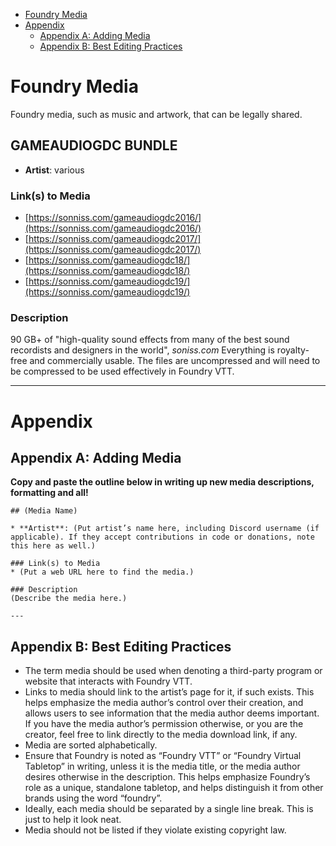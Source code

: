 <!--tl=2-->
<!--ts-->
   * [Foundry Media](#foundry-media)
   * [Appendix](#appendix)
      * [Appendix A: Adding Media](#appendix-a-adding-media)
      * [Appendix B: Best Editing Practices](#appendix-b-best-editing-practices)
<!--te-->

# Foundry Media

Foundry media, such as music and artwork, that can be legally shared.

## GAMEAUDIOGDC BUNDLE

* **Artist**: various

### Link(s) to Media
* [https://sonniss.com/gameaudiogdc2016/](https://sonniss.com/gameaudiogdc2016/)
* [https://sonniss.com/gameaudiogdc2017/](https://sonniss.com/gameaudiogdc2017/)
* [https://sonniss.com/gameaudiogdc18/](https://sonniss.com/gameaudiogdc18/)
* [https://sonniss.com/gameaudiogdc19/](https://sonniss.com/gameaudiogdc19/)

### Description
90 GB+ of "high-quality sound effects from many of the best sound recordists and
designers in the world", *soniss.com*
Everything is royalty-free and commercially usable.
The files are uncompressed and will need to be compressed to be used
effectively in Foundry VTT.

---

# Appendix

## Appendix A: Adding Media

**Copy and paste the outline below in writing up new media descriptions, formatting and all!**
```
## (Media Name)

* **Artist**: (Put artist’s name here, including Discord username (if applicable). If they accept contributions in code or donations, note this here as well.)

### Link(s) to Media
* (Put a web URL here to find the media.)

### Description
(Describe the media here.)

---
```

## Appendix B: Best Editing Practices

- The term media should be used when denoting a third-party program or website that interacts with Foundry VTT.
- Links to media should link to the artist’s page for it, if such exists. This helps emphasize the media author’s control over their creation, and allows users to see information that the media author deems important. If you have the media author’s permission otherwise, or you are the creator, feel free to link directly to the media download link, if any.
- Media are sorted alphabetically.
- Ensure that Foundry is noted as “Foundry VTT” or “Foundry Virtual Tabletop” in writing, unless it is the media title, or the media author desires otherwise in the description. This helps emphasize Foundry’s role as a unique, standalone tabletop, and helps distinguish it from other brands using the word “foundry”.   
- Ideally, each media should be separated by a single line break. This is just to help it look neat. 
- Media should not be listed if they violate existing copyright law.  
